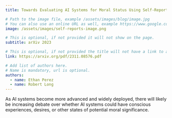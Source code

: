 ```yaml
---
title: Towards Evaluating AI Systems for Moral Status Using Self-Reports

# Path to the image file, example /assets/images/blog/image.jpg
# You can also use an online URL as well, example https://www.google.com/image.jpg
image: /assets/images/self-reports-image.png

# This is optional, if not provided it will not show on the page.
subtitle: arXiv 2023

# This is optional, if not provided the title will not have a link to anywhere
link: https://arxiv.org/pdf/2311.08576.pdf

# Add list of authors here.
# Name is mandatory, url is optional.
authors:
  - name: Ethan Perez
  - name: Robert Long
---
```


<!--Abstract-->

As AI systems become more advanced and widely deployed, there will likely be increasing debate over whether AI systems could have conscious experiences, desires, or other states of potential moral significance. 
